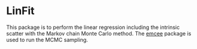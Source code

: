 # LinFit

This package is to perform the linear regression including the intrinsic scatter
with the Markov chain Monte Carlo method. The [emcee](https://github.com/dfm/emcee)
package is used to run the MCMC sampling.
